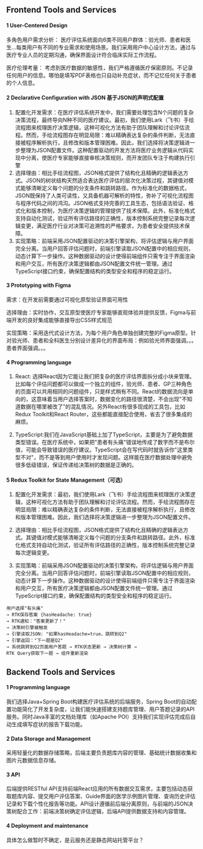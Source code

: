 ## Frontend Tools and Services

#### 1 User-Centered Design

多角色用户需求分析： 医疗评估系统面向6类不同用户群体：验光师、患者和医生...每类用户有不同的专业需求和使用场景。我们采用用户中心设计方法，通过与医疗专业人员的定期沟通，确保界面设计符合临床实际工作流程。

医疗伦理考量： 考虑到医疗数据的敏感性，我们严格遵循医疗保密原则。不记录任何用户的信息。哪怕是填写PDF表格也只自动补充症状，而不记忆任何关于患者的个人信息。

#### 2 Declarative Configuration with JSON  基于JSON的声明式配置

1. 配置化开发需求：在医疗评估系统开发中，我们需要处理包含N个问题的复杂决策流程，最终导向N种不同的医疗建议。最初，我们使用Lark（飞书）手绘流程图来梳理医疗决策逻辑，这种可视化方法有助于团队理解和讨论评估流程。然而，手绘流程图存在明显局限：难以精确表达复杂的条件判断，无法直接被程序解析执行，且修改和版本管理困难。因此，我们选择将决策逻辑进一步整理为JSON配置文件。这种配置驱动的开发方法将医疗业务逻辑从代码实现中分离，使医疗专家能够直接审核决策规则，而开发团队专注于构建执行引擎
2. 选择理由：相比手绘流程图，JSON格式提供了结构化且精确的逻辑表达方式。JSON的树状结构天然适合表达医疗评估的层次化决策过程，其键值对模式能够清晰定义每个问题的分支条件和跳转路径。作为标准化的数据格式，JSON既保持了人类可读性，又具备机器可解析的特性，弥补了可视化流程图与程序代码之间的鸿沟。JSON格式支持完善的工具生态，包括语法验证、格式化和版本控制，为医疗决策逻辑的管理提供了技术保障。此外，标准化格式支持自动化测试，验证所有评估路径的正确性，版本控制系统完整记录每次逻辑变更，满足医疗行业对决策可追溯性的严格要求，为患者安全提供技术保障。
3. 实现策略：前端采用JSON配置驱动的决策引擎架构，将评估逻辑与用户界面完全分离。当用户回答评估问题时，前端引擎读取JSON配置中的相应规则，动态计算下一步操作。这种数据驱动的设计使得前端组件只需专注于界面渲染和用户交互，所有医疗决策逻辑都由JSON配置文件统一管理。通过TypeScript接口约束，确保配置结构的类型安全和程序的稳定运行。



#### 3 Prototyping with Figma

需求：在开发前需要通过可视化原型验证界面可用性

选择理由：实时协作，交互原型使医疗专家能够直观体验并提供反馈，Figma与前端开发的良好集成能够直接导出CSS样式规范

实现策略：采用迭代式设计方法，为每个用户角色单独创建完整的Figma原型。针对验光师、患者和全科医生分别设计差异化的界面布局：例如验光师界面强调。。。患者界面强调。。。

#### 4 Programming language

1. React: 选择React因为它能让我们把复杂的医疗评估界面拆分成小块来管理。比如每个评估问题都可以做成一个独立的组件，验光师、患者、GP三种角色的页面可以共用相同的问题组件，只是样式稍有不同。React的数据流向是单向的，这意味着当用户选择答案时，数据变化的路径很清楚，不会出现"不知道数据在哪里被改了"的混乱情况。另外React有很多现成的工具包，比如Redux Toolkit和React Router，这些都能直接配合使用，省去了很多集成的麻烦。

2. TypeScript:我们在JavaScript基础上加了TypeScript，主要是为了避免数据类型错误。在医疗系统中，如果把"患者有头痛"错误地传成了数字而不是布尔值，可能会导致错误的医疗建议。TypeScript会在写代码时就告诉你"这里类型不对"，而不是等到用户使用时才发现问题。这样能在医疗数据处理中避免很多低级错误，保证传递给决策树的数据是正确的。

#### 5 Redux Toolkit for State Management（可选）

1. 配置化开发需求：最初，我们使用Lark（飞书）手绘流程图来梳理医疗决策逻辑，这种可视化方法有助于团队理解和讨论评估流程。然而，手绘流程图存在明显局限：难以精确表达复杂的条件判断，无法直接被程序解析执行，且修改和版本管理困难。因此，我们选择将决策逻辑进一步整理为JSON配置文件。

2. 选择理由：相比手绘流程图，JSON格式提供了结构化且精确的逻辑表达方式。其键值对模式能够清晰定义每个问题的分支条件和跳转路径。此外，标准化格式支持自动化测试，验证所有评估路径的正确性，版本控制系统完整记录每次逻辑变更。
3. 实现策略：前端采用JSON配置驱动的决策引擎架构，将评估逻辑与用户界面完全分离。当用户回答评估问题时，前端引擎读取JSON配置中的相应规则，动态计算下一步操作。这种数据驱动的设计使得前端组件只需专注于界面渲染和用户交互，所有医疗决策逻辑都由JSON配置文件统一管理。通过TypeScript接口约束，确保配置结构的类型安全和程序的稳定运行。

```
用户选择"有头痛" 
→ RTK保存答案 {hasHeadache: true}
→ RTK通知："答案更新了！"
→ 决策树引擎被触发
→ 引擎读取JSON: "如果hasHeadache=true，跳转到Q2"
→ 引擎返回："下一题是Q2"
→ 系统跳转到Q2页面用户答题 → RTK状态更新 → 决策树计算 → 
RTK Query获取下一题 → 组件重新渲染
```





## Backend Tools and Services

#### 1 Programming language

我们选择Java+Spring Boot构建医疗评估系统的后端服务，Spring Boot的自动配置功能简化了开发复杂度，让我们能快速搭建支持题库管理、用户答题记录的API服务。同时Java丰富的文档处理库（如Apache POI）支持我们实现评估完成后自动生成填写症状的报告下载功能。

#### 2 Data Storage and Management

采用轻量化的数据存储策略，后端主要负责题库内容的管理、基础统计数据收集和图片元数据信息存储。

#### 3 API

后端提供RESTful API支持前端React应用的所有数据交互需求，主要包括动态获取题库内容、提交用户评估答案、Guide界面的医学示例图片管理、查询历史评估记录和下载个性化报告等功能。API设计遵循前后端分离原则，与前端的JSON决策树配合工作：前端决策树确定评估逻辑，后端API提供数据支持和内容管理。

#### 4 Deployment and maintenance

具体怎么做暂时不确定，是云服务还是静态网站托管平台？